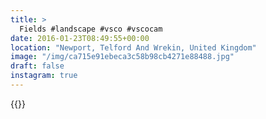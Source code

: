```yaml
---
title: >
  Fields #landscape #vsco #vscocam 
date: 2016-01-23T08:49:55+00:00
location: "Newport, Telford And Wrekin, United Kingdom"
image: "/img/ca715e91ebeca3c58b98cb4271e88488.jpg"
draft: false
instagram: true
---
```


{{<photo src="/img/ca715e91ebeca3c58b98cb4271e88488.jpg">}}
